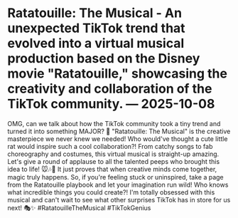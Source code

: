 # Ratatouille: The Musical - An unexpected TikTok trend that evolved into a virtual musical production based on the Disney movie "Ratatouille," showcasing the creativity and collaboration of the TikTok community. — 2025-10-08

OMG, can we talk about how the TikTok community took a tiny trend and turned it into something MAJOR? 🌟 "Ratatouille: The Musical" is the creative masterpiece we never knew we needed! Who would've thought a cute little rat would inspire such a cool collaboration?! From catchy songs to fab choreography and costumes, this virtual musical is straight-up amazing. Let's give a round of applause to all the talented peeps who brought this idea to life! 🐭🎶💫 It just proves that when creative minds come together, magic truly happens. So, if you're feeling stuck or uninspired, take a page from the Ratatouille playbook and let your imagination run wild! Who knows what incredible things you could create?! I'm totally obsessed with this musical and can't wait to see what other surprises TikTok has in store for us next! 🎭✨ #RatatouilleTheMusical #TikTokGenius